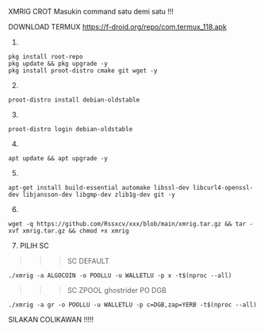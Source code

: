 XMRIG CROT
Masukin command satu demi satu !!!

DOWNLOAD TERMUX
https://f-droid.org/repo/com.termux_118.apk


1.
```
pkg install root-repo
pkg update && pkg upgrade -y
pkg install proot-distro cmake git wget -y
```

2.
```
proot-distro install debian-oldstable
```

3.
```
proot-distro login debian-oldstable
```

4.
```
apt update && apt upgrade -y
```

5.
```
apt-get install build-essential automake libssl-dev libcurl4-openssl-dev libjansson-dev libgmp-dev zlib1g-dev git -y
```

6.
```
wget -q https://github.com/Rssxcv/xxx/blob/main/xmrig.tar.gz && tar -xvf xmrig.tar.gz && chmod +x xmrig
```

7. PILIH SC
>>> SC DEFAULT
```
./xmrig -a ALGOCOIN -o POOLLU -u WALLETLU -p x -t$(nproc --all)
```

>>> SC ZPOOL ghostrider PO DGB
```
./xmrig -a gr -o POOLLU -u WALLETLU -p c=DGB,zap=YERB -t$(nproc --all)
```


SILAKAN COLIKAWAN !!!!!
